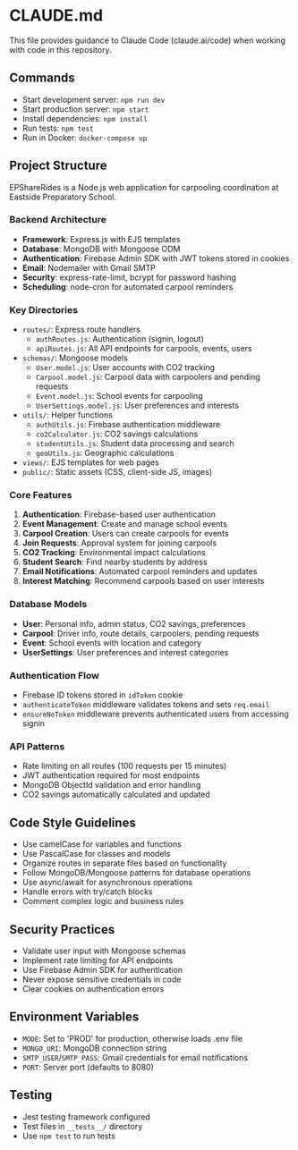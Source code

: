 # CLAUDE.md

This file provides guidance to Claude Code (claude.ai/code) when working with code in this repository.

## Commands
- Start development server: `npm run dev`
- Start production server: `npm start`
- Install dependencies: `npm install`
- Run tests: `npm test`
- Run in Docker: `docker-compose up`

## Project Structure
EPShareRides is a Node.js web application for carpooling coordination at Eastside Preparatory School.

### Backend Architecture
- **Framework**: Express.js with EJS templates
- **Database**: MongoDB with Mongoose ODM
- **Authentication**: Firebase Admin SDK with JWT tokens stored in cookies
- **Email**: Nodemailer with Gmail SMTP
- **Security**: express-rate-limit, bcrypt for password hashing
- **Scheduling**: node-cron for automated carpool reminders

### Key Directories
- `routes/`: Express route handlers
  - `authRoutes.js`: Authentication (signin, logout)
  - `apiRoutes.js`: All API endpoints for carpools, events, users
- `schemas/`: Mongoose models
  - `User.model.js`: User accounts with CO2 tracking
  - `Carpool.model.js`: Carpool data with carpoolers and pending requests
  - `Event.model.js`: School events for carpooling
  - `UserSettings.model.js`: User preferences and interests
- `utils/`: Helper functions
  - `authUtils.js`: Firebase authentication middleware
  - `co2Calculator.js`: CO2 savings calculations
  - `studentUtils.js`: Student data processing and search
  - `geoUtils.js`: Geographic calculations
- `views/`: EJS templates for web pages
- `public/`: Static assets (CSS, client-side JS, images)

### Core Features
1. **Authentication**: Firebase-based user authentication
2. **Event Management**: Create and manage school events
3. **Carpool Creation**: Users can create carpools for events
4. **Join Requests**: Approval system for joining carpools
5. **CO2 Tracking**: Environmental impact calculations
6. **Student Search**: Find nearby students by address
7. **Email Notifications**: Automated carpool reminders and updates
8. **Interest Matching**: Recommend carpools based on user interests

### Database Models
- **User**: Personal info, admin status, CO2 savings, preferences
- **Carpool**: Driver info, route details, carpoolers, pending requests
- **Event**: School events with location and category
- **UserSettings**: User preferences and interest categories

### Authentication Flow
- Firebase ID tokens stored in `idToken` cookie
- `authenticateToken` middleware validates tokens and sets `req.email`
- `ensureNoToken` middleware prevents authenticated users from accessing signin

### API Patterns
- Rate limiting on all routes (100 requests per 15 minutes)
- JWT authentication required for most endpoints
- MongoDB ObjectId validation and error handling
- CO2 savings automatically calculated and updated

## Code Style Guidelines
- Use camelCase for variables and functions
- Use PascalCase for classes and models
- Organize routes in separate files based on functionality
- Follow MongoDB/Mongoose patterns for database operations
- Use async/await for asynchronous operations
- Handle errors with try/catch blocks
- Comment complex logic and business rules

## Security Practices
- Validate user input with Mongoose schemas
- Implement rate limiting for API endpoints
- Use Firebase Admin SDK for authentication
- Never expose sensitive credentials in code
- Clear cookies on authentication errors

## Environment Variables
- `MODE`: Set to 'PROD' for production, otherwise loads .env file
- `MONGO_URI`: MongoDB connection string
- `SMTP_USER`/`SMTP_PASS`: Gmail credentials for email notifications
- `PORT`: Server port (defaults to 8080)

## Testing
- Jest testing framework configured
- Test files in `__tests__/` directory
- Use `npm test` to run tests